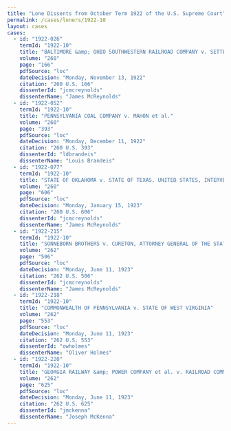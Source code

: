 ```yaml
---
title: "Lone Dissents from October Term 1922 of the U.S. Supreme Court"
permalink: /cases/loners/1922-10
layout: cases
cases:
  - id: "1922-026"
    termId: "1922-10"
    title: "BALTIMORE &amp; OHIO SOUTHWESTERN RAILROAD COMPANY v. SETTLE et al., PARTNERS UNDER THE FIRM NAME OF W.H. SETTLE &amp; CO."
    volume: "260"
    page: "166"
    pdfSource: "loc"
    dateDecision: "Monday, November 13, 1922"
    citation: "260 U.S. 166"
    dissenterId: "jcmcreynolds"
    dissenterName: "James McReynolds"
  - id: "1922-052"
    termId: "1922-10"
    title: "PENNSYLVANIA COAL COMPANY v. MAHON et al."
    volume: "260"
    page: "393"
    pdfSource: "loc"
    dateDecision: "Monday, December 11, 1922"
    citation: "260 U.S. 393"
    dissenterId: "ldbrandeis"
    dissenterName: "Louis Brandeis"
  - id: "1922-077"
    termId: "1922-10"
    title: "STATE OF OKLAHOMA v. STATE OF TEXAS. UNITED STATES, INTERVENER"
    volume: "260"
    page: "606"
    pdfSource: "loc"
    dateDecision: "Monday, January 15, 1923"
    citation: "260 U.S. 606"
    dissenterId: "jcmcreynolds"
    dissenterName: "James McReynolds"
  - id: "1922-215"
    termId: "1922-10"
    title: "SONNEBORN BROTHERS v. CURETON, ATTORNEY GENERAL OF THE STATE OF TEXAS, et al."
    volume: "262"
    page: "506"
    pdfSource: "loc"
    dateDecision: "Monday, June 11, 1923"
    citation: "262 U.S. 506"
    dissenterId: "jcmcreynolds"
    dissenterName: "James McReynolds"
  - id: "1922-218"
    termId: "1922-10"
    title: "COMMONWEALTH OF PENNSYLVANIA v. STATE OF WEST VIRGINIA"
    volume: "262"
    page: "553"
    pdfSource: "loc"
    dateDecision: "Monday, June 11, 1923"
    citation: "262 U.S. 553"
    dissenterId: "owholmes"
    dissenterName: "Oliver Holmes"
  - id: "1922-220"
    termId: "1922-10"
    title: "GEORGIA RAILWAY &amp; POWER COMPANY et al. v. RAILROAD COMMISSION OF THE STATE OF GEORGIA et al."
    volume: "262"
    page: "625"
    pdfSource: "loc"
    dateDecision: "Monday, June 11, 1923"
    citation: "262 U.S. 625"
    dissenterId: "jmckenna"
    dissenterName: "Joseph McKenna"
---
```

